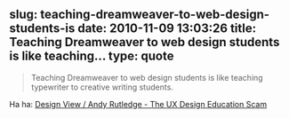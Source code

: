 slug: teaching-dreamweaver-to-web-design-students-is
date: 2010-11-09 13:03:26
title: Teaching Dreamweaver to web design students is like teaching...
type: quote
---

> Teaching Dreamweaver to web design students is like teaching typewriter to creative writing students.

Ha ha: [Design View / Andy Rutledge - The UX Design Education Scam](http://www.andyrutledge.com/the-ux-design-education-scam.php)
